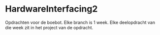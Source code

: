 # HardwareInterfacing2
Opdrachten voor de boebot. 
Elke branch is 1 week. 
Elke deelopdracht van die week zit in het project van de opdracht. 
